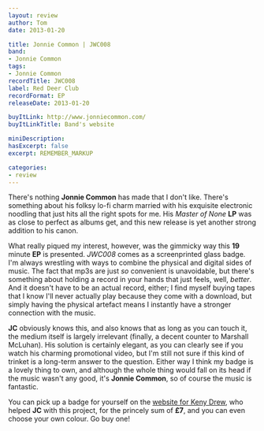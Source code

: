 ```yaml
---
layout: review
author: Tom
date: 2013-01-20

title: Jonnie Common | JWC008
band:
- Jonnie Common
tags:
- Jonnie Common
recordTitle: JWC008
label: Red Deer Club
recordFormat: EP
releaseDate: 2013-01-20

buyItLink: http://www.jonniecommon.com/
buyItLinkTitle: Band's website

miniDescription:
hasExcerpt: false
excerpt: REMEMBER_MARKUP

categories:
- review
---
```


There's nothing **Jonnie Common** has made that I don't like. There's something about his folksy lo-fi charm married with his exquisite electronic noodling that just hits all the right spots for me. His _Master of None_ **LP** was as close to perfect as albums get, and this new release is yet another strong addition to his canon.

What really piqued my interest, however, was the gimmicky way this **19** minute **EP** is presented. _JWC008_ comes as a screenprinted glass badge. I'm always wrestling with ways to combine the physical and digital sides of music. The fact that mp3s are just _so_ convenient is unavoidable, but there's something about holding a record in your hands that just feels, well, _better_. And it doesn't have to be an actual record, either; I find myself buying tapes that I know I'll never actually play because they come with a download, but simply having the physical artefact means I instantly have a stronger connection with the music.

**JC** obviously knows this, and also knows that as long as you can touch it, the medium itself is largely irrelevant (finally, a decent counter to Marshall McLuhan). His solution is certainly elegant, as you can clearly see if you watch his charming promotional video, but I'm still not sure if this kind of trinket is a long-term answer to the question. Either way I think my badge is a lovely thing to own, and although the whole thing would fall on its head if the music wasn't any good, it's **Jonnie Common**, so of course the music is fantastic.

You can pick up a badge for yourself on the [website for Keny Drew](http://www.kenydrew.co.uk/#/tapebadge/4571819921), who helped **JC** with this project, for the princely sum of **£7**, and you can even choose your own colour. Go buy one!


